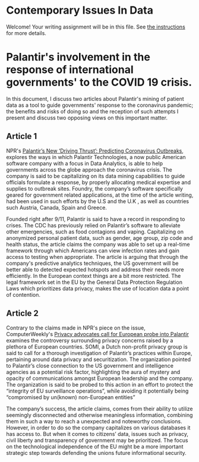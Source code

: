# Contemporary Issues In Data

Welcome! Your writing assignment will be in this file.  See [the instructions](./instructions.md) for more details.


# Palantir's involvement in the response of international governments'  to the COVID 19 crisis. 
In this document, I discuss two articles about Palantir's mining of patient data as a tool to guide governments' response to the coronavirus pandemic; the benefits and risks of doing so and the reception of such attempts  I present and discuss two opposing views on this important matter.

## Article 1
NPR's [Palantir’s New ‘Driving Thrust’: Predicting Coronavirus Outbreaks](https://www.bloomberg.com/news/articles/2020-04-02/coronavirus-news-palantir-gives-away-data-mining-tools), explores the ways in which Palantir Technologies, a now public American software company with a focus in Data Analytics, is able to help governments across the globe approach the coronavirus crisis. The company is said to be capitalizing on its data mining capabilities to guide officials formulate a response, by properly allocating medical expertise and supplies to outbreak sites. Foundry, the company’s software specifically geared for government related applications, at the time of the article writing, had been used in such efforts by the U.S and the U.K , as well as countries such Austria, Canada, Spain and Greece.

Founded right after 9/11, Palantir is said to have a record in responding to crises. The CDC has previously relied on Palantir’s software to alleviate other emergencies, such as food contagions and vaping. Capitalizing on anonymized personal patient data, such as gender, age group, zip code and health status, the article claims the company was able to set up a real-time framework through which Americans can view infection rates and gain access to testing when appropriate. The article is arguing that through the company's predictive analytics techniques, the US government will be better able to detected expected hotspots and address their needs more efficiently. In the European context things are a bit more restricted. The legal framework set in the EU by the General Data Protection Regulation Laws which prioritizes data privacy, makes the use of location data a point of contention.


## Article 2
Contrary to the claims made in NPR's piece on the issue, ComputerWeekly's [Privacy advocates call for European probe into Palantir](https://www.computerweekly.com/news/252492146/Privacy-advocates-call-for-European-probe-into-Palantir) examines the controversy surrounding privacy concerns raised by a plethora of European countries. SOMI, a Dutch non-profit privacy group is said to call for a thorough investigation of Palantir’s practices within Europe, pertaining around data privacy and securitization. The organization pointed to Palantir’s close connection to the US government and intelligence agencies as a potential risk factor, highlighting the aura of mystery and opacity of communications amongst European leadership and the company. The organization is said to  be probed to this action in an effort to protect the “integrity of EU surveillance operations”, while avoiding it potentially being “compromised by un(known) non-European entities”

The company’s success, the article claims, comes from their ability to utilize seemingly disconnected and otherwise meaningless information, combining them in such a way to reach a unexpected and noteworthy conclusions. However, in order to do so the company capitalizes on various databases it has access to. But when it comes to citizens’ data, issues such as privacy, civil liberty and transparency of government may be prioritized. The focus on the technological independence of the EU might be a more important strategic step towards defending the unions future informational security.
